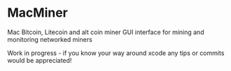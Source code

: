 MacMiner
========

Mac Bitcoin, Litecoin and alt coin miner GUI interface for mining and monitoring networked miners

Work in progress - if you know your way around xcode any tips or commits would be appreciated!
